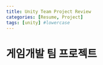 ```yaml
---
title: Unity Team Project Review
categories: [Resume, Project]
tags: [unity] #lowercase    
---
```


# 게임개발 팀 프로젝트

